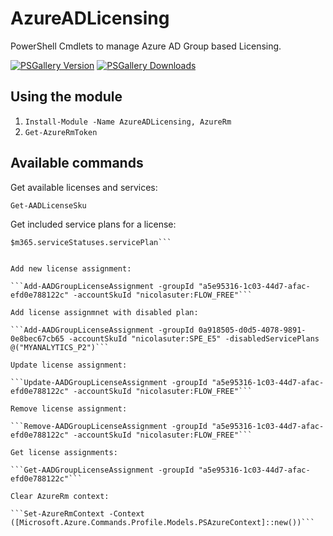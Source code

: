 # AzureADLicensing

PowerShell Cmdlets to manage Azure AD Group based Licensing.

[![PSGallery Version](https://img.shields.io/powershellgallery/v/AzureADLicensing.svg?style=flat-square&label=PSGallery%20Version)](https://www.powershellgallery.com/packages/AzureADLicensing) [![PSGallery Downloads](https://img.shields.io/powershellgallery/dt/AzureADLicensing?style=flat-square&label=PSGallery%20Downloads)](https://www.powershellgallery.com/packages/AzureADLicensing)

## Using the module

1. ```Install-Module -Name AzureADLicensing, AzureRm```
2. ```Get-AzureRmToken```

## Available commands

Get available licenses and services:

```Get-AADLicenseSku```

Get included service plans for a license:

```$m365= Get-AADLicenseSku | Where-Object {$_.name -match "Microsoft 365 E5"}
$m365.serviceStatuses.servicePlan```


Add new license assignment:

```Add-AADGroupLicenseAssignment -groupId "a5e95316-1c03-44d7-afac-efd0e788122c" -accountSkuId "nicolasuter:FLOW_FREE"```

Add license assignmnet with disabled plan:

```Add-AADGroupLicenseAssignment -groupId 0a918505-d0d5-4078-9891-0e8bec67cb65 -accountSkuId "nicolasuter:SPE_E5" -disabledServicePlans @("MYANALYTICS_P2")```

Update license assignment:

```Update-AADGroupLicenseAssignment -groupId "a5e95316-1c03-44d7-afac-efd0e788122c" -accountSkuId "nicolasuter:FLOW_FREE"```

Remove license assignment:

```Remove-AADGroupLicenseAssignment -groupId "a5e95316-1c03-44d7-afac-efd0e788122c" -accountSkuId "nicolasuter:FLOW_FREE"```

Get license assignments:

```Get-AADGroupLicenseAssignment -groupId "a5e95316-1c03-44d7-afac-efd0e788122c"```

Clear AzureRm context:

```Set-AzureRmContext -Context ([Microsoft.Azure.Commands.Profile.Models.PSAzureContext]::new())```
